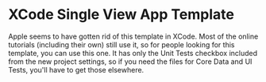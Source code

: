 # XCode Single View App Template
Apple seems to have gotten rid of this template in XCode. Most of the online tutorials (including their own) still use it,
so for people looking for this template, you can use this one. It has only the Unit Tests checkbox included from the new project settings,
so if you need the files for Core Data and UI Tests, you'll have to get those elsewhere.
